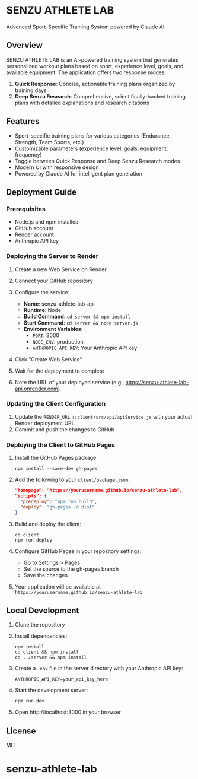# SENZU ATHLETE LAB

Advanced Sport-Specific Training System powered by Claude AI

## Overview

SENZU ATHLETE LAB is an AI-powered training system that generates personalized workout plans based on sport, experience level, goals, and available equipment. The application offers two response modes:

1. **Quick Response**: Concise, actionable training plans organized by training days
2. **Deep Senzu Research**: Comprehensive, scientifically-backed training plans with detailed explanations and research citations

## Features

- Sport-specific training plans for various categories (Endurance, Strength, Team Sports, etc.)
- Customizable parameters (experience level, goals, equipment, frequency)
- Toggle between Quick Response and Deep Senzu Research modes
- Modern UI with responsive design
- Powered by Claude AI for intelligent plan generation

## Deployment Guide

### Prerequisites

- Node.js and npm installed
- GitHub account
- Render account
- Anthropic API key

### Deploying the Server to Render

1. Create a new Web Service on Render
2. Connect your GitHub repository
3. Configure the service:
   - **Name**: senzu-athlete-lab-api
   - **Runtime**: Node
   - **Build Command**: `cd server && npm install`
   - **Start Command**: `cd server && node server.js`
   - **Environment Variables**:
     - `PORT`: 3000
     - `NODE_ENV`: production
     - `ANTHROPIC_API_KEY`: Your Anthropic API key

4. Click "Create Web Service"
5. Wait for the deployment to complete
6. Note the URL of your deployed service (e.g., https://senzu-athlete-lab-api.onrender.com)

### Updating the Client Configuration

1. Update the `RENDER_URL` in `client/src/api/apiService.js` with your actual Render deployment URL
2. Commit and push the changes to GitHub

### Deploying the Client to GitHub Pages

1. Install the GitHub Pages package:
   ```
   npm install --save-dev gh-pages
   ```

2. Add the following to your `client/package.json`:
   ```json
   "homepage": "https://yourusername.github.io/senzu-athlete-lab",
   "scripts": {
     "predeploy": "npm run build",
     "deploy": "gh-pages -d dist"
   }
   ```

3. Build and deploy the client:
   ```
   cd client
   npm run deploy
   ```

4. Configure GitHub Pages in your repository settings:
   - Go to Settings > Pages
   - Set the source to the gh-pages branch
   - Save the changes

5. Your application will be available at `https://yourusername.github.io/senzu-athlete-lab`

## Local Development

1. Clone the repository
2. Install dependencies:
   ```
   npm install
   cd client && npm install
   cd ../server && npm install
   ```

3. Create a `.env` file in the server directory with your Anthropic API key:
   ```
   ANTHROPIC_API_KEY=your_api_key_here
   ```

4. Start the development server:
   ```
   npm run dev
   ```

5. Open http://localhost:3000 in your browser

## License

MIT
# senzu-athlete-lab
